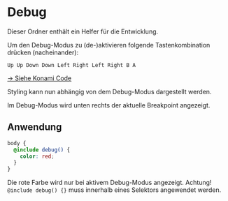 # Debug

Dieser Ordner enthält ein Helfer für die Entwicklung.

Um den Debug-Modus zu (de-)aktivieren folgende Tastenkombination drücken (nacheinander):

`Up Up Down Down Left Right Left Right B A`

[→ Siehe Konami Code](https://en.wikipedia.org/wiki/Konami_Code)

Styling kann nun abhängig von dem Debug-Modus dargestellt werden.

Im Debug-Modus wird unten rechts der aktuelle Breakpoint angezeigt.

## Anwendung

```scss
body {
  @include debug() {
    color: red;
  }
}
```

Die rote Farbe wird nur bei aktivem Debug-Modus angezeigt.
Achtung! `@include debug() {}` muss innerhalb eines Selektors angewendet werden.
